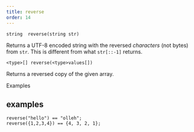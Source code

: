 ```yaml
---
title: reverse
order: 14
---
```

`string  reverse(string str)`

Returns a UTF-8 encoded string with the reversed *characters* (not bytes) from `str`. This is different from what `str[::-1]` returns.

`<type>[] reverse(<type>values[])`

Returns a reversed copy of the given array.

Examples

## examples

```vex
reverse("hello") == "olleh";
reverse({1,2,3,4}) == {4, 3, 2, 1};

```
